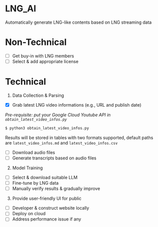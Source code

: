 # LNG_AI
Automatically generate LNG-like contents based on LNG streaming data

# Non-Technical
- [ ] Get buy-in with LNG members
- [ ] Select & add appropriate license

# Technical 

1. Data Collection & Parsing 
- [x] Grab latest LNG video informations (e.g., URL and publish date)  

*Pre-requisite: put your Google Cloud Youtube API in `obtain_latest_video_infos.py`*
```bash
$ python3 obtain_latest_video_infos.py 
```
Results will be stored in tables with two formats supported, default paths are `latest_video_infos.md` and `latest_video_infos.csv`

- [ ] Download audio files
- [ ] Generate transcripts based on audio files

2. Model Training
- [ ] Select & download suitable LLM
- [ ] Fine-tune by LNG data
- [ ] Manually verify results & gradually improve

3. Provide user-friendly UI for public
- [ ] Developer & construct website locally
- [ ] Deploy on cloud
- [ ] Address performance issue if any 
